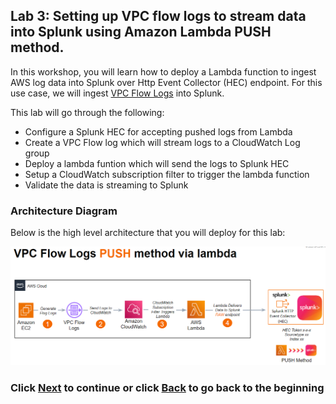 ## Lab 3: Setting up VPC flow logs to stream data into Splunk using Amazon Lambda PUSH method.
In this workshop, you will learn how to deploy a Lambda function to ingest AWS log data into Splunk over Http Event Collector (HEC) endpoint. For this use case, we will ingest [VPC Flow Logs](https://docs.aws.amazon.com/vpc/latest/userguide/flow-logs.html) into Splunk.

This lab will go through the following: 
- Configure a Splunk HEC for accepting pushed logs from Lambda
- Create a VPC Flow log which will stream logs to a CloudWatch Log group
- Deploy a lambda funtion which will send the logs to Splunk HEC
- Setup a CloudWatch subscription filter to trigger the lambda function 
- Validate the data is streaming to Splunk

### Architecture Diagram 
Below is the high level architecture that you will deploy for this lab:

![image001](/static/30_lambda/lamba-architecture.png)

### Click <a>[Next](/content/Lab3_lambda/setup_splunk.md)</a> to continue or click <a>[Back](/README.md) to go back to the beginning</a>